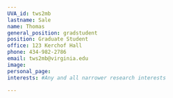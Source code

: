 ```yaml
---
UVA_id: tws2mb
lastname: Sale
name: Thomas
general_position: gradstudent
position: Graduate Student
office: 123 Kerchof Hall
phone: 434-982-2786
email: tws2mb@virginia.edu
image:
personal_page:
interests: #Any and all narrower research interests

---
```


